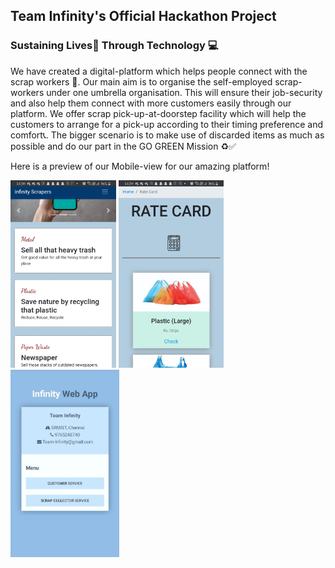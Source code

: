 ## Team Infinity's Official Hackathon Project


### Sustaining Lives🌲 Through Technology 💻

We have created a digital-platform which helps people connect with the scrap workers 🔗. Our main aim is to organise the self-employed scrap-workers under one umbrella organisation. This will ensure their job-security and also help them connect with more customers easily through our platform. We offer scrap pick-up-at-doorstep facility which will help the customers to arrange for a pick-up according to their timing preference and comfort📞. The bigger scenario is to make use of discarded items as much as possible and do our part in the GO GREEN Mission ♻✅

Here is a preview of our Mobile-view for our amazing platform!

<img src="imgs/1.jpeg" height="300px">             <img src="imgs/4.jpeg" height="300px">            <img src="imgs/mob1N.jpeg" height="300px"> 


